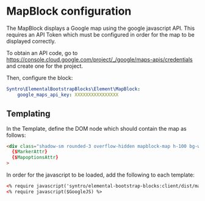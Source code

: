 # MapBlock configuration

The MapBlock displays a Google map using the google javascript API. This requires
an API Token which must be configured in order for the map to be displayed
correctly.

To obtain an API code, go to https://console.cloud.google.com/project/_/google/maps-apis/credentials
and create one for the project.

Then, configure the block:
```yml
Syntro\ElementalBootstrapBlocks\Element\MapBlock:
    google_maps_api_key: XXXXXXXXXXXXXXXX
```

## Templating
In the Template, define the DOM node which should contain the map as follows:
```html
<div class="shadow-sm rounded-3 overflow-hidden mapblock-map h-100 bg-white"
  {$MarkerAttr}
  {$MapoptionsAttr}
>
```

In order for the javascript to be loaded, add the following to each template:
```html
<% require javascript('syntro/elemental-bootstrap-blocks:client/dist/mapblock/bundle.js') %>
<% require javascript($GoogleJS) %>
```
